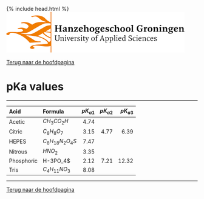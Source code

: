 {% include head.html %}
![Hanze](../hanze/hanze.png)

[Terug naar de hoofdpagina ](../index.md)

# pKa values

---

|Acid           |Formula             |$pK_{a1}$  |$pK_{a2}$  |$pK_{a3}$|
|:--------------|:-------------------|----------:|----------:|--------:|
|Acetic         |$CH_3CO_2H$         |4.74       |           |         |
|Citric         |$C_8H_8O_7$         |3.15       |4.77       |6.39     |
|HEPES          |$C_8H_{18}N_2O_4S$  |7.47       |           |         |
|Nitrous        |$HNO_2$             |3.35       |           |         |
|Phosphoric     |H-3PO_4$            |2.12       |7.21       |12.32    |
|Tris           |$C_4H_{11}NO_3$     |8.08       |           |         |

--- 

[Terug naar de hoofdpagina ](../index.md)

